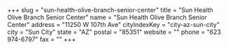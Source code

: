 +++
slug = "sun-health-olive-branch-senior-center"
title = "Sun Health Olive Branch Senior Center"
name = "Sun Health Olive Branch Senior Center"
address = "11250 W 107th Ave"
cityIndexKey = "city-az-sun-city"
city = "Sun City"
state = "AZ"
postal = "85351"
website = ""
phone = "623 974-6797"
fax = ""
+++

